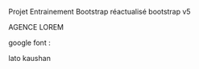 Projet  Entrainement Bootstrap réactualisé  bootstrap v5

AGENCE LOREM 


google font : 

lato
kaushan
